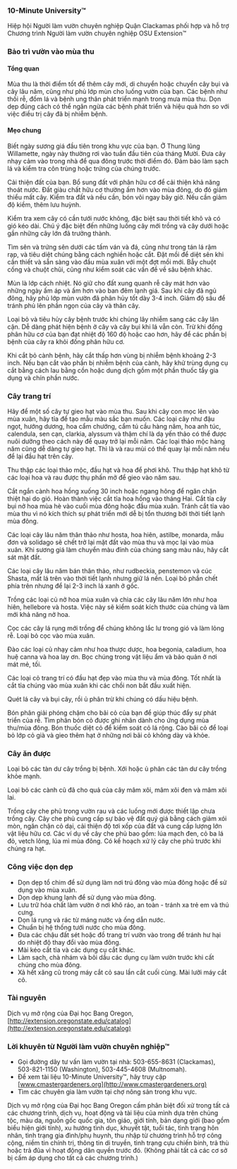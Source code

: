 ### 10-Minute University™  
Hiệp hội Người làm vườn chuyên nghiệp Quận Clackamas phối hợp và hỗ trợ Chương trình Người làm vườn chuyên nghiệp OSU Extension™  

### Bảo trì vườn vào mùa thu  

#### Tổng quan  
Mùa thu là thời điểm tốt để thêm cây mới, di chuyển hoặc chuyển cây bụi và cây lâu năm, cũng như phủ lớp mùn cho luống vườn của bạn. Các bệnh như thối rễ, đốm lá và bệnh ung thân phát triển mạnh trong mưa mùa thu. Dọn dẹp đúng cách có thể ngăn ngừa các bệnh phát triển và hiệu quả hơn so với việc điều trị cây đã bị nhiễm bệnh.  

#### Mẹo chung  
Biết ngày sương giá đầu tiên trong khu vực của bạn. Ở Thung lũng Willamette, ngày này thường rơi vào tuần đầu tiên của tháng Mười. Đưa cây nhạy cảm vào trong nhà để qua đông trước thời điểm đó. Đảm bảo làm sạch lá và kiểm tra côn trùng hoặc trứng của chúng trước.  

Cải thiện đất của bạn. Bổ sung đất với phân hữu cơ để cải thiện khả năng thoát nước. Đất giàu chất hữu cơ thường ấm hơn vào mùa đông, do đó giảm thiểu mất cây. Kiểm tra đất và nếu cần, bón vôi ngay bây giờ. Nếu cần giảm độ kiềm, thêm lưu huỳnh.  

Kiểm tra xem cây có cần tưới nước không, đặc biệt sau thời tiết khô và có gió kéo dài. Chú ý đặc biệt đến những luống cây mới trồng và cây dưới hoặc gần những cây lớn đã trưởng thành.  

Tìm sên và trứng sên dưới các tấm ván và đá, cũng như trong tán lá rậm rạp, và tiêu diệt chúng bằng cách nghiền hoặc cắt. Đặt mồi để diệt sên khi cần thiết và sẵn sàng vào đầu mùa xuân với một đợt mồi mới. Bẫy chuột cống và chuột chũi, cũng như kiểm soát các vấn đề về sâu bệnh khác.  

Mùn là lớp cách nhiệt. Nó giữ cho đất xung quanh rễ cây mát hơn vào những ngày ấm áp và ấm hơn vào ban đêm lạnh giá. Sau khi cây đã ngủ đông, hãy phủ lớp mùn vườn đã phân hủy tốt dày 3-4 inch. Giảm độ sâu để tránh phủ lên phần ngọn của cây và thân cây.  

Loại bỏ và tiêu hủy cây bệnh trước khi chúng lây nhiễm sang các cây lân cận. Dễ dàng phát hiện bệnh ở cây và cây bụi khi lá vẫn còn. Trừ khi đống phân hữu cơ của bạn đạt nhiệt độ 160 độ hoặc cao hơn, hãy để các phần bị bệnh của cây ra khỏi đống phân hữu cơ.  

Khi cắt bỏ cành bệnh, hãy cắt thấp hơn vùng bị nhiễm bệnh khoảng 2-3 inch. Nếu bạn cắt vào phần bị nhiễm bệnh của cành, hãy khử trùng dụng cụ cắt bằng cách lau bằng cồn hoặc dung dịch gồm một phần thuốc tẩy gia dụng và chín phần nước.  

### Cây trang trí  
Hãy để một số cây tự gieo hạt vào mùa thu. Sau khi cây con mọc lên vào mùa xuân, hãy tỉa để tạo mẫu màu sắc bạn muốn. Các loại cây như đậu ngọt, hướng dương, hoa cẩm chướng, cẩm tú cầu hàng năm, hoa anh túc, calendula, sen cạn, clarkia, alyssum và thậm chí là dạ yến thảo có thể được nuôi dưỡng theo cách này để quay trở lại mỗi năm. Các loại thảo mộc hàng năm cũng dễ dàng tự gieo hạt. Thì là và rau mùi có thể quay lại mỗi năm nếu để lại đầu hạt trên cây.  

Thu thập các loại thảo mộc, đầu hạt và hoa để phơi khô. Thu thập hạt khô từ các loại hoa và rau được thụ phấn mở để gieo vào năm sau.  

Cắt ngắn cành hoa hồng xuống 30 inch hoặc ngang hông để ngăn chặn thiệt hại do gió. Hoàn thành việc cắt tỉa hoa hồng vào tháng Hai. Cắt tỉa cây bụi nở hoa mùa hè vào cuối mùa đông hoặc đầu mùa xuân. Tránh cắt tỉa vào mùa thu vì nó kích thích sự phát triển mới dễ bị tổn thương bởi thời tiết lạnh mùa đông.  

Các loại cây lâu năm thân thảo như hosta, hoa hiên, astilbe, monarda, mẫu đơn và solidago sẽ chết trở lại mặt đất vào mùa thu và mọc lại vào mùa xuân. Khi sương giá làm chuyển màu đỉnh của chúng sang màu nâu, hãy cắt sát mặt đất.  

Các loại cây lâu năm bán thân thảo, như rudbeckia, penstemon và cúc Shasta, mất lá trên vào thời tiết lạnh nhưng giữ lá nền. Loại bỏ phần chết phía trên nhưng để lại 2-3 inch lá xanh ở gốc.  

Trồng các loại củ nở hoa mùa xuân và chia các cây lâu năm lớn như hoa hiên, hellebore và hosta. Việc này sẽ kiểm soát kích thước của chúng và làm mới khả năng nở hoa.  

Cọc các cây lá rụng mới trồng để chúng không lắc lư trong gió và làm lỏng rễ. Loại bỏ cọc vào mùa xuân.  

Đào các loại củ nhạy cảm như hoa thược dược, hoa begonia, caladium, hoa huệ canna và hoa lay ơn. Bọc chúng trong vật liệu ẩm và bảo quản ở nơi mát mẻ, tối.  

Các loại cỏ trang trí có đầu hạt đẹp vào mùa thu và mùa đông. Tốt nhất là cắt tỉa chúng vào mùa xuân khi các chồi non bắt đầu xuất hiện.  

Quét lá cây và bụi cây, rồi ủ phân trừ khi chúng có dấu hiệu bệnh.  

Bón phân giải phóng chậm cho bãi cỏ của bạn để giúp thúc đẩy sự phát triển của rễ. Tìm phân bón cỏ được ghi nhãn dành cho ứng dụng mùa thu/mùa đông. Bón thuốc diệt cỏ để kiểm soát cỏ lá rộng. Cào bãi cỏ để loại bỏ lớp cỏ già và gieo thêm hạt ở những nơi bãi cỏ không dày và khỏe.  

### Cây ăn được  
Loại bỏ các tàn dư cây trồng bị bệnh. Xới hoặc ủ phân các tàn dư cây trồng khỏe mạnh.  

Loại bỏ các cành cũ đã cho quả của cây mâm xôi, mâm xôi đen và mâm xôi lai.  

Trồng cây che phủ trong vườn rau và các luống mới được thiết lập chưa trồng cây. Cây che phủ cung cấp sự bảo vệ đất quý giá bằng cách giảm xói mòn, ngăn chặn cỏ dại, cải thiện độ tơi xốp của đất và cung cấp lượng lớn vật liệu hữu cơ. Các ví dụ về cây che phủ bao gồm: lúa mạch đen, cỏ ba lá đỏ, vetch lông, lúa mì mùa đông. Có kế hoạch xử lý cây che phủ trước khi chúng ra hạt.  

### Công việc dọn dẹp  
- Dọn dẹp tổ chim để sử dụng làm nơi trú đông vào mùa đông hoặc để sử dụng vào mùa xuân.  
- Dọn dẹp khung lạnh để sử dụng vào mùa đông.  
- Lưu trữ hóa chất làm vườn ở nơi khô ráo, an toàn - tránh xa trẻ em và thú cưng.  
- Dọn lá rụng và rác từ máng nước và ống dẫn nước.  
- Chuẩn bị hệ thống tưới nước cho mùa đông.  
- Đưa các chậu đất sét hoặc đồ trang trí vườn vào trong để tránh hư hại do nhiệt độ thay đổi vào mùa đông.  
- Mài kéo cắt tỉa và các dụng cụ cắt khác.  
- Làm sạch, chà nhám và bôi dầu các dụng cụ làm vườn trước khi cất chúng cho mùa đông.  
- Xả hết xăng cũ trong máy cắt cỏ sau lần cắt cuối cùng. Mài lưỡi máy cắt cỏ.  

### Tài nguyên  
Dịch vụ mở rộng của Đại học Bang Oregon,  
[http://extension.oregonstate.edu/catalog](http://extension.oregonstate.edu/catalog)  

### Lời khuyên từ Người làm vườn chuyên nghiệp™  
- Gọi đường dây tư vấn làm vườn tại nhà: 503-655-8631 (Clackamas), 503-821-1150 (Washington), 503-445-4608 (Multnomah).  
- Để xem tài liệu 10-Minute University™, hãy truy cập [www.cmastergardeners.org](http://www.cmastergardeners.org)  
- Tìm các chuyên gia làm vườn tại chợ nông sản trong khu vực.  

Dịch vụ mở rộng của Đại học Bang Oregon cấm phân biệt đối xử trong tất cả các chương trình, dịch vụ, hoạt động và tài liệu của mình dựa trên chủng tộc, màu da, nguồn gốc quốc gia, tôn giáo, giới tính, bản dạng giới (bao gồm biểu hiện giới tính), xu hướng tình dục, khuyết tật, tuổi tác, tình trạng hôn nhân, tình trạng gia đình/phụ huynh, thu nhập từ chương trình hỗ trợ công cộng, niềm tin chính trị, thông tin di truyền, tình trạng cựu chiến binh, trả thù hoặc trả đũa vì hoạt động dân quyền trước đó. (Không phải tất cả các cơ sở bị cấm áp dụng cho tất cả các chương trình.)